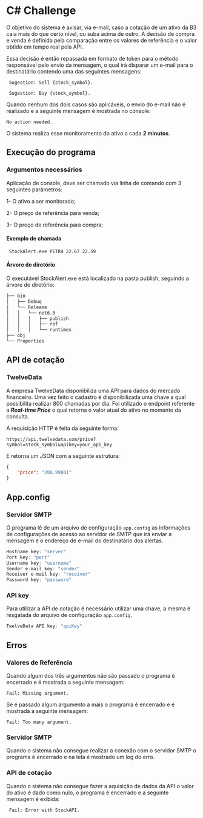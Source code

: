 ﻿# C# Challenge

O objetivo do sistema é avisar, via e-mail, caso a cotação de um ativo da B3 caia mais do que certo nível, ou suba acima de outro.
A decisão de compra e venda é definida pela comparação entre os valores de referência e o valor obtido em tempo real pela API. 

Essa decisão é então repassada em formato de token para o método responsável pelo envio da mensagem, o qual irá disparar um e-mail para o destinatário contendo uma das seguintes mensagens:

`` Sugestion: Sell {stock_symbol}.``

`` Sugestion: Buy {stock_symbol}.``

Quando nenhum dos dois casos são aplicáveis, o envio do e-mail não é realizado e a seguinte mensagem é mostrada no console:

``No action needed.`` 

O sistema realiza esse monitoramento do ativo a cada **2 minutos**.


## Execução do programa
### Argumentos necessários

Aplicação de console, deve ser chamado via linha de comando com 3 seguintes parâmetros:

1- O ativo a ser monitorado;

2- O preço de referência para venda;

3- O preço de referência para compra;

#### Exemplo de chamada

`` StockAlert.exe PETR4 22.67 22.59``

#### Árvore de diretório

O executável StockAlert.exe está localizado na pasta publish, seguindo a árvore de diretório:

```bash
├── bin
│   ├── Debug
│   └── Release
│   │   └── net6.0
│   │   │   ├── publish
│   │   │   ├── ref
│   │   │   └── runtimes
├── obj
└── Properties
```

## API de cotação

### TwelveData

A empresa TwelveData disponibiliza uma API para dados do mercado financeiro. Uma vez feito o cadastro é disponibilizada uma chave a qual possibilita realizar 800 chamadas por dia. Foi utilizado o endpoint referente a ***Real-time Price*** o qual retorna o valor atual do ativo no momento da consulta.

A requisição HTTP é feita da seguinte forma:

```
https://api.twelvedata.com/price?symbol=stock_symbol&apikey=your_api_key
``` 

E retorna um JSON com a seguinte estrutura:

```json
{
    "price": "200.99001"
}
```

## App.config

### Servidor SMTP

O programa lê de um arquivo de configuração ``app.config`` as informações de configurações de acesso ao servidor de SMTP que irá enviar a mensagem e o endereço de e-mail do destinatário dos alertas.
```c#
Hostname key: "server"
Port key: "port"
Username key: "username"
Sender e-mail key: "sender"
Receiver e-mail key: "receiver"
Password key: "password"
```

### API key

Para utilizar a API de cotação é necessário utilizar uma chave, a mesma é resgatada do arquivo de configuração ``app.config``.

```c#
TwelveData API key: "apiKey"
```

## Erros

### Valores de Referência

Quando algum dos três argumentos não são passado o programa é encerrado e é mostrada a seguinte mensagem:

``Fail: Missing argument.`` 

Se é passado algum argumento a mais o programa é encerrado e é mostrada a seguinte mensagem:

``Fail: Too many argument.`` 

### Servidor SMTP 

Quando o sistema não consegue realizar a conexão com o servidor SMTP o programa é encerrado e na tela é mostrado um log do erro.

### API de cotação

Quando o sistema não consegue fazer a aquisição de dados da API o valor do ativo é dado como nulo, o programa é encerrado e a seguinte mensagem é exibida:

`` Fail: Error with StockAPI.``
